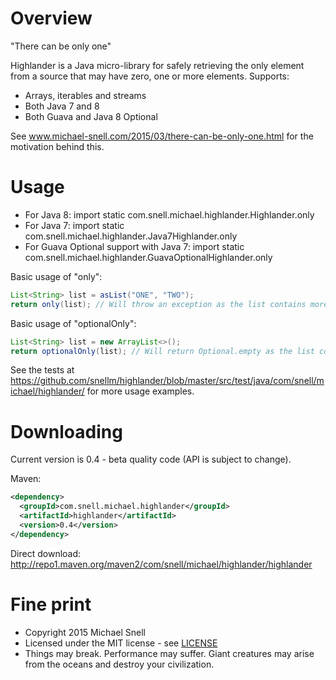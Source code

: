 Overview
==========

"There can be only one"

Highlander is a Java micro-library for safely retrieving the only element from a source that may have zero, one or more elements. Supports:

- Arrays, iterables and streams
- Both Java 7 and 8
- Both Guava and Java 8 Optional

See www.michael-snell.com/2015/03/there-can-be-only-one.html for the motivation behind this.

Usage
=======

- For Java 8: import static com.snell.michael.highlander.Highlander.only
- For Java 7: import static com.snell.michael.highlander.Java7Highlander.only
- For Guava Optional support with Java 7: import static com.snell.michael.highlander.GuavaOptionalHighlander.only

Basic usage of "only":

````java
List<String> list = asList("ONE", "TWO");
return only(list); // Will throw an exception as the list contains more than one entry
````

Basic usage of "optionalOnly":

````java
List<String> list = new ArrayList<>();
return optionalOnly(list); // Will return Optional.empty as the list contains no entries
````

See the tests at https://github.com/snellm/highlander/blob/master/src/test/java/com/snell/michael/highlander/ for more usage examples.

Downloading
===========

Current version is 0.4 - beta quality code (API is subject to change).

Maven:

````xml
<dependency>
  <groupId>com.snell.michael.highlander</groupId>
  <artifactId>highlander</artifactId>
  <version>0.4</version>
</dependency>
````

Direct download: http://repo1.maven.org/maven2/com/snell/michael/highlander/highlander

Fine print
==========
- Copyright 2015 Michael Snell
- Licensed under the MIT license - see [LICENSE](https://github.com/snellm/highlander/blob/master/LICENSE)
- Things may break. Performance may suffer. Giant creatures may arise from the oceans and destroy your civilization.
